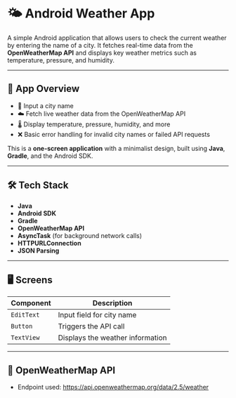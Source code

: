 # 🌤️ Android Weather App

A simple Android application that allows users to check the current weather by entering the name of a city. It fetches real-time data from the **OpenWeatherMap API** and displays key weather metrics such as temperature, pressure, and humidity.

---

## 📱 App Overview

- 📍 Input a city name
- ☁️ Fetch live weather data from the OpenWeatherMap API
- 🌡️ Display temperature, pressure, humidity, and more
- ❌ Basic error handling for invalid city names or failed API requests

This is a **one-screen application** with a minimalist design, built using **Java**, **Gradle**, and the Android SDK.

---

## 🛠️ Tech Stack

- **Java**
- **Android SDK**
- **Gradle**
- **OpenWeatherMap API**
- **AsyncTask** (for background network calls)
- **HTTPURLConnection**
- **JSON Parsing**

---

## 🖥️ Screens

| Component | Description                      |
|-----------|----------------------------------|
| `EditText` | Input field for city name        |
| `Button`   | Triggers the API call            |
| `TextView` | Displays the weather information |

---

## 🔗 OpenWeatherMap API

- Endpoint used:  https://api.openweathermap.org/data/2.5/weather
